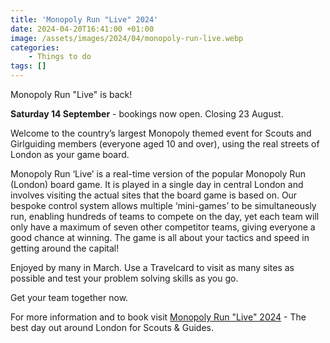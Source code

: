 ```yaml
---
title: 'Monopoly Run "Live" 2024'
date: 2024-04-20T16:41:00 +01:00
image: /assets/images/2024/04/monopoly-run-live.webp
categories:
    - Things to do
tags: []
---
```

Monopoly Run "Live" is back!

**Saturday 14 September** - bookings now open. Closing 23 August.

Welcome to the country’s largest Monopoly themed event for Scouts and Girlguiding members (everyone aged 10 and over), using the real streets of London as your game board.

Monopoly Run ‘Live’ is a real-time version of the popular Monopoly Run (London) board game. It is played in a single day in central London and involves visiting the actual sites that the board game is based on. Our bespoke control system allows multiple ‘mini-games’ to be simultaneously run, enabling hundreds of teams to compete on the day, yet each team will only have a maximum of seven other competitor teams, giving everyone a good chance at winning. The game is all about your tactics and speed in getting around the capital!

Enjoyed by many in March. Use a Travelcard to visit as many sites as possible and test your problem solving skills as you go.

Get your team together now.

For more information and to book visit [Monopoly Run "Live" 2024](https://monopoly-run.co.uk) - The best day out around London for Scouts & Guides.
